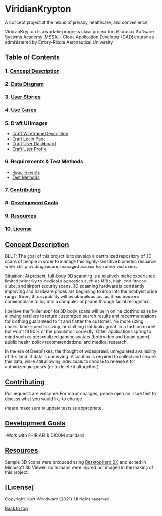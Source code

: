 # ViridianKrypton
A concept project at the nexus of privacy, healthcare, and convenience

ViridianKrypton is a work-in-progress class project for:
 Microsoft Software Systems Academy (MSSA) -
  Cloud Application Developer (CAD) course
   as administered by Embry-Riddle Aeronautical University

## Table of Contents
### 1. [Concept Description](#concept-description)
### 2. [Data Diagram](/Database_Diagram_15_FEB_2021.JPG/)
### 3. [User Stories](/requirements/user-stories.md/)
### 4. [Use Cases](/requirements/use-cases.md/)
### 5. Draft UI images
- [Draft Wireframe Description](draft-wireframe-descriptions.md)  
- [Draft Login Page](draft-login.jpg)  
- [Draft User Dashboard](draft-user_dashboard.jpg)  
- [Draft User Profile](draft-user_profile.jpg)  
### 6. Requirements & Test Methods
- [Requirements](/requirements/requirements-list.md#requirements-list)  
- [Test Methods](/requirements/requirements-list.md#test-table)
### 7. [Contributing](#contributing)
### 8. [Development Goals](#development-goals)
### 9. [Resources](#resources)
### 10. [License](#license)

## [Concept Description](#1-concept-description)

BLUF: The goal of this project is to develop a centralized repository of 3D scans of people in order to manage this highly-sensitive biometric resource while still providing secure, managed access for authorized users.

Situation: 
At present, full-body 3D scanning is a relatively niche experience limited primarily to medical diagnostics such as MRIs, high-end fitness clubs, and airport security scans. 3D scanning hardware is constantly improving and hardware prices are beginning to drop into the hobbyist price range. Soon, this capability will be ubiquitous just as it has become commonplace to log into a computer or phone through facial recognition. 

I believe the "killer app" for 3D body scans will be in online clothing sales by allowing retailers to return customized search results and recommendations for clothing guaranteed to fit and flatter the customer. No more sizing charts, label-specific sizing, or clothing that looks great on a fashion model but won't fit 90% of the population correctly. Other applications spring to mind such as personalized gaming avatars (both video and board game), public health policy recommendations, and medical research.

In the era of DeepFakes, the thought of widespread, unregulated availability of this kind of data is unnerving. A solution is required to collect and secure this data, while still allowing individuals to choose to release it for authorized purposes (or to delete it altogether). 


## [Contributing](#7-contributing)
Pull requests are welcome. For major changes, please open an issue first to discuss what you would like to change.

Please make sure to update tests as appropriate.

## [Development Goals](#8-development-goals)
-Work with FHIR API & DICOM standard

## [Resources](#9-resources)
Sample 3D Scans  were produced using [DesktopHero 2.0](https://desktophero3d.com/) and edited in Microsoft 3D Viewer; no humans were injured nor imaged in the making of this project.

## [License]
Copyright: Kurt Woodward (2021)
All rights reserved.

[Back to top](#viridiankrypton)
